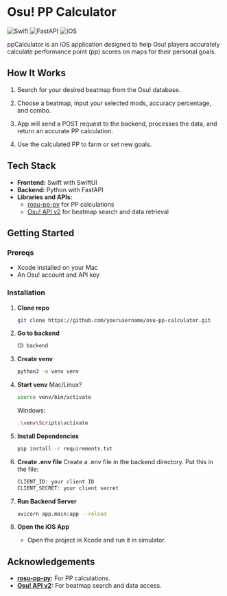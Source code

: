 # Osu! PP Calculator

![Swift](https://img.shields.io/badge/Language-Swift-orange)
![FastAPI](https://img.shields.io/badge/Backend-FastAPI-009688)
![iOS](https://img.shields.io/badge/Platform-iOS-blue)

ppCalculator is an iOS application designed to help Osu! players accurately calculate performance point (pp) scores on maps for their personal goals.

## How It Works

1. Search for your desired beatmap from the Osu! database.
   
2. Choose a beatmap, input your selected mods, accuracy percentage, and combo.
   
3. App will send a POST request to the backend, processes the data, and return an accurate PP calculation.

4. Use the calculated PP to farm or set new goals.

## Tech Stack

- **Frontend:** Swift with SwiftUI
- **Backend:** Python with FastAPI
- **Libraries and APIs:**
  - [rosu-pp-py](https://github.com/MaxOhn/rosu-pp-py) for PP calculations
  - [Osu! API v2](https://osu.ppy.sh/docs/index.html) for beatmap search and data retrieval

## Getting Started

### Prereqs

- Xcode installed on your Mac
- An Osu! account and API key

### Installation

1. **Clone repo**
   ```bash
   git clone https://github.com/yourusername/osu-pp-calculator.git
   ```
   
2. **Go to backend**
   ```bash
   CD backend
   ```
   
2. **Create venv**
   ```bash
   python3 -m venv venv
   ```

3. **Start venv**
   Mac/Linux?
   ```bash
   source venv/bin/activate
   ```
   Windows:
   ```bash
   .\venv\Scripts\activate
   ```
   
5. **Install Dependencies**
   ```bash
   pip install -r requirements.txt
   ```
   
6. **Create .env file**
   Create a .env file in the backend directory. Put this in the file:
   ```bash
   CLIENT_ID: your client ID
   CLIENT_SECRET: your client secret
   ```
   
7. **Run Backend Server**
   ```bash
   uvicorn app.main:app --reload
   ```
   
8. **Open the iOS App**
   - Open the project in Xcode and run it in simulator.

## Acknowledgements

- **[rosu-pp-py](https://github.com/RosuAPI/rosu-pp-py):** For PP calculations.
- **[Osu! API v2](https://osu.ppy.sh/docs/index.html):** For beatmap search and data access.
